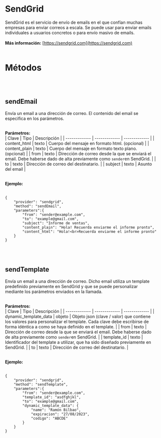 # SendGrid
SendGrid es el servicio de envío de emails en el que confían muchas empresas para enviar correos a escala. Se puede usar para enviar emails individuales a usuarios concretos o para envío masivo de emails.
<br>
<br>
**Más información:**
[https://sendgrid.com](https://sendgrid.com)
<br>
<br>
  
# Métodos
<br>
<br>
  
## sendEmail
Envía un email a una dirección de correo. El contenido del email se especifica en los parámetros.
<br>
<br>
  
**Parámetros:**  
| Clave  | Tipo | Descripción |
| ------------- | ------------- | ------------- |
| content_html | texto | Cuerpo del mensaje en formato html. (opcional) |
| content_plain | texto | Cuerpo del mensaje en formato texto plano. (opcional) |
| from | texto | Dirección de correo desde la que se enviará el email. Debe haberse dado de alta previamente como `sender`en SendGrid. |
| to | texto | Dirección de correo del destinatario. |
| subject | texto | Asunto del email |
<br>
<br>
  
**Ejemplo:**  
<br>

    {
        "provider": "sendgrid",
        "method": "sendEmail",
        "parameters":{
            "from": "sender@example.com",
            "to": "example@gmail.com",
            "subject": "Informe de ventas",
            "content_plain": "Hola! Recuerda enviarme el informe pronto",
            "content_html": "Hola!<br>Recuerda enviarme el informe pronto"
        }
    }

<br>
<br>
  


## sendTemplate
Envía un email a una dirección de correo. Dicho email utiliza un template predefinido previamente en SendGrid y que se puede personalizar mediante los parámetros enviados en la llamada.
<br>
<br>
  
**Parámetros:**  
| Clave  | Tipo | Descripción |
| ------------- | ------------- | ------------- |
| dynamic_template_data | objeto | Objeto json (clave / valor) que contiene los valores para personalizar el template. Cada clave debe escribirse de forma idéntica a como se haya definido en el template. |
| from | texto | Dirección de correo desde la que se enviará el email. Debe haberse dado de alta previamente como `sender`en SendGrid. |
| template_id | texto | Identificador del template a utilizar, que ha sido diseñado previamente en SendGrid. |
| to | texto | Dirección de correo del destinatario. |
<br>
<br>
  
**Ejemplo:**  
<br>

    {
        "provider": "sendgrid",
        "method": "sendTemplate",
        "parameters":{
            "from": "sender@example.com",
            "template_id": "asdfghjkl",
            "to": "example@gmail.com",
            "dynamic_template_data": {
                "name": "Ramón Bilbao",
                "expiracion": "27/08/2023",
                "codigo": "ABCDE"
            }
        }
    }

<br>
<br>
  
